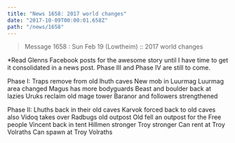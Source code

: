 ```yaml
---
title: "News 1658: 2017 world changes"
date: "2017-10-09T00:00:01.658Z"
path: "/news/1658"
---
```


> Message 1658 : Sun Feb 19 (Lowtheim)   :: 2017 world changes

*Read Glenns Facebook posts for the awesome story until I have time to get
it consolidated in a news post. Phase III and Phase IV are still to come.

Phase I:
Traps remove from old lhuth caves
New mob in Luurmag
Luurmag area changed
Magus has more bodyguards
Beast and boulder back at lazies
Uruks reclaim old mage tower
Baranor and followers strengthened

Phase II:
Lhuths back in their old caves
Karvok forced back to old caves also
Vidoq takes over Radbugs old outpost
Old fell an outpost for the Free people
Vincent back in tent
Hillmen stronger
Troy stronger
Can rent at Troy Volraths
Can spawn at Troy Volraths